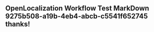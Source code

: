 <properties
ms.topic="hero-topic"
ms.test1="hero-topic"
ms.test2="test"/>

## OpenLocalization Workflow Test MarkDown 9275b508-a19b-4eb4-abcb-c5541f652745 thanks!
